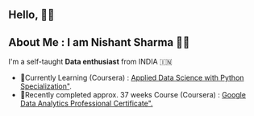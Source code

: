 ## Hello, 👋:sparkles: 

## About Me : I am Nishant Sharma 🧍‍♂️
I'm a self-taught **Data enthusiast** from INDIA 🇮🇳 

* 🌱Currently Learning (Coursera) : <a href="https://www.coursera.org/specializations/data-science-python">Applied Data Science with Python Specialization"</a>.
* 📝Recently completed approx. 37 weeks Course (Coursera) : <a href="https://coursera.org/verify/professional-cert/KRDFVNE9F32A">Google Data Analytics Professional Certificate".</a>
